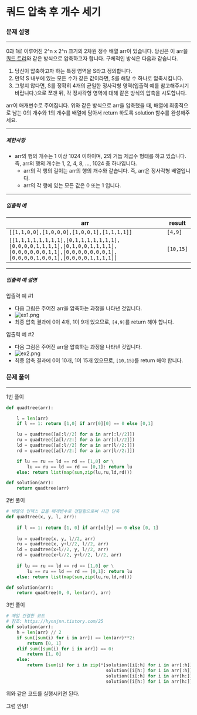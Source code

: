 # 쿼드 압축 후 개수 세기

### 문제 설명

---

0과 1로 이루어진 2^n x 2^n 크기의 2차원 정수 배열 arr이 있습니다. 당신은 이 arr을 [쿼드 트리](https://en.wikipedia.org/wiki/Quadtree)와 같은 방식으로 압축하고자 합니다. 구체적인 방식은 다음과 같습니다.

1. 당신이 압축하고자 하는 특정 영역을 S라고 정의합니다.
2. 만약 S 내부에 있는 모든 수가 같은 값이라면, S를 해당 수 하나로 압축시킵니다.
3. 그렇지 않다면, S를 정확히 4개의 균일한 정사각형 영역(입출력 예를 참고해주시기 바랍니다.)으로 쪼갠 뒤, 각 정사각형 영역에 대해 같은 방식의 압축을 시도합니다.

arr이 매개변수로 주어집니다. 위와 같은 방식으로 arr을 압축했을 때, 배열에 최종적으로 남는 0의 개수와 1의 개수를 배열에 담아서 return 하도록 solution 함수를 완성해주세요.

------

##### 제한사항

- arr의 행의 개수는 1 이상 1024 이하이며, 2의 거듭 제곱수 형태를 하고 있습니다. 즉, arr의 행의 개수는 1, 2, 4, 8, ..., 1024 중 하나입니다.
  - arr의 각 행의 길이는 arr의 행의 개수와 같습니다. 즉, arr은 정사각형 배열입니다.
  - arr의 각 행에 있는 모든 값은 0 또는 1 입니다.

------

##### 입출력 예

| arr                                                          | result    |
| ------------------------------------------------------------ | --------- |
| `[[1,1,0,0],[1,0,0,0],[1,0,0,1],[1,1,1,1]]`                  | `[4,9]`   |
| `[[1,1,1,1,1,1,1,1],[0,1,1,1,1,1,1,1],[0,0,0,0,1,1,1,1],[0,1,0,0,1,1,1,1],[0,0,0,0,0,0,1,1],[0,0,0,0,0,0,0,1],[0,0,0,0,1,0,0,1],[0,0,0,0,1,1,1,1]]` | `[10,15]` |

------

##### 입출력 예 설명

입출력 예 #1

- 다음 그림은 주어진 arr을 압축하는 과정을 나타낸 것입니다.
- ![ex1.png](https://grepp-programmers.s3.ap-northeast-2.amazonaws.com/files/production/d6900862-8be4-4610-aaef-bc8efd5650cf/ex1.png)
- 최종 압축 결과에 0이 4개, 1이 9개 있으므로, `[4,9]`를 return 해야 합니다.

입출력 예 #2

- 다음 그림은 주어진 arr을 압축하는 과정을 나타낸 것입니다.
- ![ex2.png](https://grepp-programmers.s3.ap-northeast-2.amazonaws.com/files/production/952a05b7-5157-4211-82d9-02845c187e13/ex2.png)
- 최종 압축 결과에 0이 10개, 1이 15개 있으므로, `[10,15]`를 return 해야 합니다.



### 문제 풀이

---

1번 풀이

```python
def quadtree(arr):

    l = len(arr)
    if l == 1: return [1,0] if arr[0][0] == 0 else [0,1]

    lu = quadtree([a[:l//2] for a in arr[:l//2]])
    ru = quadtree([a[l//2:] for a in arr[:l//2]])
    ld = quadtree([a[:l//2] for a in arr[l//2:]])
    rd = quadtree([a[l//2:] for a in arr[l//2:]])

    if lu == ru == ld == rd == [1,0] or \
        lu == ru == ld == rd == [0,1]: return lu
    else: return list(map(sum,zip(lu,ru,ld,rd)))

def solution(arr):
    return quadtree(arr)
```



2번 풀이

```python
# 배열의 인덱스 값을 매개변수로 전달함으로써 시간 단축
def quadtree(x, y, l, arr):
    
    if l == 1: return [1, 0] if arr[x][y] == 0 else [0, 1]
    
    lu = quadtree(x, y, l//2, arr)
    ru = quadtree(x, y+l//2, l//2, arr)
    ld = quadtree(x+l//2, y, l//2, arr)
    rd = quadtree(x+l//2, y+l//2, l//2, arr)
    
    if lu == ru == ld == rd == [1,0] or \
        lu == ru == ld == rd == [0,1]: return lu
    else: return list(map(sum,zip(lu,ru,ld,rd)))

def solution(arr):
    return quadtree(0, 0, len(arr), arr)
```



3번 풀이

```python
# 제일 간결한 코드
# 참조: https://hynnjnn.tistory.com/25
def solution(arr):
    h = len(arr) // 2
    if sum([sum(i) for i in arr]) == len(arr)**2:
        return [0, 1]
    elif sum([sum(i) for i in arr]) == 0:
        return [1, 0]
    else:
        return [sum(i) for i in zip(*[solution([i[:h] for i in arr[:h]]),
                                      solution([i[h:] for i in arr[:h]]),
                                      solution([i[:h] for i in arr[h:]]),
                                      solution([i[h:] for i in arr[h:]])])]
```

위와 같은 코드를 실행시키면 된다. 



그럼 안녕!
